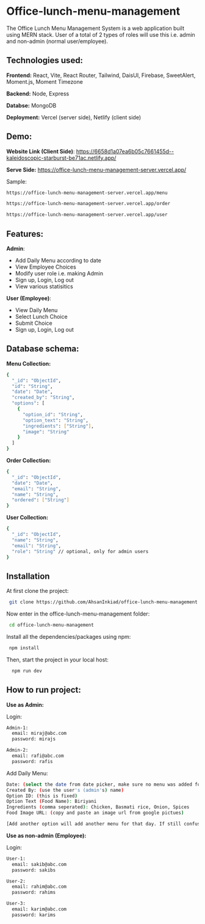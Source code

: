 
# Office-lunch-menu-management

The Office Lunch Menu Management System is a web application built using MERN stack. User of a total of 2 types of roles will use this i.e. admin and non-admin (normal user/employee).


## Technologies used:

**Frontend:** React, Vite, React Router,  Tailwind, DaisUI, Firebase, SweetAlert, Moment.js, Moment Timezone

**Backend:** Node, Express

**Databse:** MongoDB

**Deployment:** Vercel (server side), Netlify (client side)

## Demo:

**Website Link (Client Side)**: https://6658d1a07ea6b05c7661455d--kaleidoscopic-starburst-be71ac.netlify.app/

**Serve Side:** https://office-lunch-menu-management-server.vercel.app/

Sample:
```bash
https://office-lunch-menu-management-server.vercel.app/menu

https://office-lunch-menu-management-server.vercel.app/order

https://office-lunch-menu-management-server.vercel.app/user
```
## Features:

**Admin**:
- Add Daily Menu according to date
- View Employee Choices
- Modify user role i.e. making Admin
- Sign up, Login, Log out
- View various statisitics 

**User (Employee)**:
- View Daily Menu
- Select Lunch Choice
- Submit Choice
- Sign up, Login, Log out


## Database schema:
**Menu Collection:**
```bash
{
  "_id": "ObjectId",
  "id": "String",
  "date": "Date",
  "created_by": "String",
  "options": [
    {
      "option_id": "String",
      "option_text": "String",
      "ingredients": ["String"],
      "image": "String"
    }
  ]
}

```

**Order Collection:**
```bash
{
  "_id": "ObjectId",
  "date": "Date",
  "email": "String",
  "name": "String",
  "ordered": ["String"]
}


```

**User Collection:**
```bash
{
  "_id": "ObjectId",
  "name": "String",
  "email": "String",
  "role": "String" // optional, only for admin users
}

```


## Installation

At first clone the project:

```bash
 git clone https://github.com/AhsanInkiad/office-lunch-menu-management.git

```
Now enter in the office-lunch-menu-management folder:
```bash
 cd office-lunch-menu-management
```
Install all the dependencies/packages using npm:
```bash
 npm install
```
Then, start the project in your local host:
```bash
  npm run dev
```

 

    
## How to run project:


**Use as Admin:**

Login: 
```bash
Admin-1:
  email: miraj@abc.com 
  password: mirajs

Admin-2:
  email: rafi@abc.com 
  password: rafis
```

Add Daily Menu:
```bash
Date: (select the date from date picker, make sure no menu was added for that date, you can see it in home page)
Created By: (use the user's (admin's) name)
Option ID: (this is fixed)
Option Text (Food Name): Biriyani
Ingredients (comma seperated): Chicken, Basmati rice, Onion, Spices
Food Image URL: (copy and paste an image url from google pictues) 

[Add another option will add another menu for that day. If still confused check the Menu Collection in Database schema]
```


**Use as non-admin (Employee):**

Login: 
```bash
User-1:
  email: sakib@abc.com 
  password: sakibs

User-2:
  email: rahim@abc.com 
  password: rahims

User-3:
  email: karim@abc.com 
  password: karims
```

